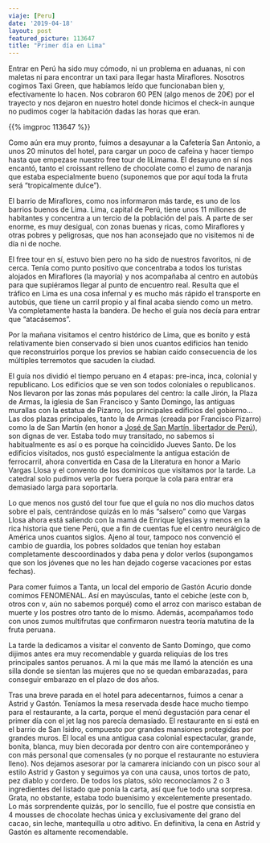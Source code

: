 ```yaml
---
viaje: [Peru]
date: '2019-04-18'
layout: post
featured_picture: 113647
title: "Primer día en Lima"
---
```

Entrar en Perú ha sido muy cómodo, ni un problema en aduanas, ni con maletas ni para encontrar un taxi para llegar hasta Miraflores. Nosotros cogimos Taxi Green, que habíamos leído que funcionaban bien y, efectivamente lo hacen. Nos cobraron 60 PEN (algo menos de 20€) por el trayecto y nos dejaron en nuestro hotel donde hicimos el check-in aunque no pudimos coger la habitación dadas las horas que eran.

{{% imgproc 113647 %}}

Como aún era muy pronto, fuimos a desayunar a la Cafetería San Antonio, a unos 20 minutos del hotel, para cargar un poco de cafeína y hacer tiempo hasta que empezase nuestro free tour de liLimama. El desayuno en sí nos encantó, tanto el croissant relleno de chocolate como el zumo de naranja que estaba especialmente bueno (suponemos que por aquí toda la fruta será “tropicalmente dulce”).

El barrio de Miraflores, como nos informaron más tarde, es uno de los barrios buenos de Lima. Lima, capital de Perú, tiene unos 11 millones de habitantes y concentra a un tercio de la población del país. A parte de ser enorme, es muy desigual, con zonas buenas y ricas, como Miraflores y otras pobres y peligrosas, que nos han aconsejado que no visitemos ni de día ni de noche.

El free tour en sí, estuvo bien pero no ha sido de nuestros favoritos, ni de cerca. Tenía como punto positivo que concentraba a todos los turistas alojados en Miraflores (la mayoría) y nos acompañaba al centro en autobús para que supiéramos llegar al punto de encuentro real. Resulta que el tráfico en Lima es una cosa infernal y es mucho más rápido el transporte en autobús, que tiene un carril propio y al final acaba siendo como un metro. Va completamente hasta la bandera. De hecho el guía nos decía para entrar que “atacásemos”.

Por la mañana visitamos el centro histórico de Lima, que es bonito y está relativamente bien conservado si bien unos cuantos edificios han tenido que reconstruirlos porque los previos se habían caído consecuencia de los múltiples terremotos que sacuden la ciudad. 

El guía nos dividió el tiempo peruano en 4 etapas: pre-inca, inca, colonial y republicano. Los edificios que se ven son todos coloniales o republicanos. Nos llevaron por las zonas más populares del centro: la calle Jirón, la Plaza de Armas, la iglesia de San Francisco y Santo Domingo, las antiguas murallas con la estatua de Pizarro, los principales edificios del gobierno… Las dos plazas principales, tanto la de Armas (creada por Francisco Pizarro) como la de San Martín (en honor a [José de San Martín, libertador de Perú](https://es.wikipedia.org/wiki/Jos%C3%A9_de_San_Mart%C3%ADn)), son dignas de ver. Estaba todo muy transitado, no sabemos si habitualmente es así o es porque ha coincidido Jueves Santo. De los edificios visitados, nos gustó especialmente la antigua estación de ferrocarril, ahora convertida en Casa de la Literatura en honor a Mario Vargas Llosa y el convento de los dominicos que visitamos por la tarde. La catedral solo pudimos verla por fuera porque la cola para entrar era demasiado larga para soportarla.

Lo que menos nos gustó del tour fue que el guía no nos dio muchos datos sobre el país, centrándose quizás en lo más “salsero” como que Vargas Llosa ahora está saliendo con la mamá de Enrique Iglesias y menos en la rica historia que tiene Perú, que a fin de cuentas fue el centro neurálgico de América unos cuantos siglos. Ajeno al tour, tampoco nos convenció el cambio de guardia, los pobres soldados que tenían hoy estaban completamente descoordinados y daba pena y dolor verlos (supongamos que son los jóvenes que no les han dejado cogerse vacaciones por estas fechas).

Para comer fuimos a Tanta, un local del emporio de Gastón Acurio donde comimos FENOMENAL. Así en mayúsculas, tanto el cebiche (este con b, otros con v, aún no sabemos porqué) como el arroz con marisco estaban de muerte y los postres otro tanto de lo mismo. Además, acompañamos todo con unos zumos multifrutas que confirmaron nuestra teoría matutina de la fruta peruana.

La tarde la dedicamos a visitar el convento de Santo Domingo, que como dijimos antes era muy recomendable y guarda reliquias de los tres principales santos peruanos. A mi la que más me llamó la atención es una silla donde se sientan las mujeres que no se quedan embarazadas, para conseguir embarazo en el plazo de dos años.

Tras una breve parada en el hotel para adecentarnos, fuimos a cenar a Astrid y Gastón. Teníamos la mesa reservada desde hace mucho tiempo para el restaurante, a la carta, porque el menú degustación para cenar el primer día con el jet lag nos parecía demasiado. El restaurante en si está en el barrio de San Isidro, compuesto por grandes mansiones protegidas por grandes muros. El local es una antigua casa colonial espectacular, grande, bonita, blanca, muy bien decorada por dentro con aire contemporáneo y con más personal que comensales (y no porque el restaurante no estuviera lleno). Nos dejamos asesorar por la camarera iniciando con un pisco sour al estilo Astrid y Gaston y seguimos ya con una causa, unos tortos de pato, pez diablo y cordero. De todos los platos, sólo reconocíamos 2 o 3 ingredientes del listado que ponía la carta, así que fue todo una sorpresa. Grata, no obstante, estaba todo buenísimo y excelentemente presentado. Lo más sorprendente quizás, por lo sencillo, fue el postre que consistía en 4 mousses de chocolate hechas única y exclusivamente del grano del cacao, sin leche, mantequilla u otro aditivo. En definitiva, la cena en Astrid y Gastón es altamente recomendable.
